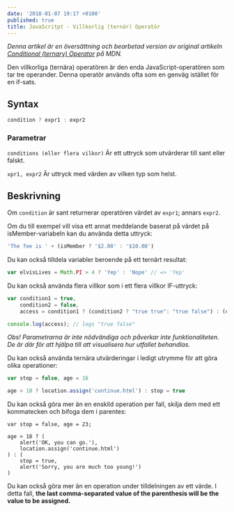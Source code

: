 ```yaml
---
date: '2018-01-07 19:17 +0100'
published: true
title: JavaScritpt - Villkorlig (ternär) Operatör
---
```

*Denna artikel är en översättning och bearbetad version av original artikeln [Conditional (ternary) Operator](https://developer.mozilla.org/en-US/docs/Web/JavaScript/Reference/Operators/Conditional_Operator) på MDN.*

Den villkorliga (ternära) operatören är den enda JavaScript-operatören som tar tre operander. Denna operatör används ofta som en genväg istället för en if-sats.

## Syntax

```js
condition ? expr1 : expr2 
```

### Parametrar

`conditions (eller flera vilkor)` Är ett uttryck som utvärderar till sant eller falskt.

`xpr1, expr2` Är uttryck med värden av vilken typ som helst.

## Beskrivning

Om `condition` är sant returnerar operatören värdet av `expr1`; annars `expr2`.

Om du till exempel vill visa ett annat meddelande baserat på värdet på isMember-variabeln kan du använda detta uttryck:

```js
'The fee is ' + (isMember ? '$2.00' : '$10.00')
```

Du kan också tilldela variabler beroende på ett ternärt resultat:

```js
var elvisLives = Math.PI > 4 ? 'Yep' : 'Nope' // => 'Yep'
```

Du kan också använda flera villkor som i ett flera villkor IF-uttryck:

```js
var condition1 = true,
    condition2 = false,
    access = condition1 ? (condition2 ? "true true": "true false") : (condition2 ? "false true" : "false false")

console.log(access); // logs "true false"
```

*Obs! Parametrarna är inte nödvändiga och påverkar inte funktionaliteten. De är där för att hjälpa till att visualisera hur utfallet behandlas.*

Du kan också använda ternära utvärderingar i ledigt utrymme för att göra olika operationer:

```js
var stop = false, age = 16

age > 18 ? location.assign('continue.html') : stop = true
```

Du kan också göra mer än en enskild operation per fall, skilja dem med ett kommatecken och bifoga dem i parentes:

```JS
var stop = false, age = 23;

age > 18 ? (
    alert('OK, you can go.'),
    location.assign('continue.html')
) : (
    stop = true,
    alert('Sorry, you are much too young!')
)
```

Du kan också göra mer än en operation under tilldelningen av ett värde. I detta fall, **the last comma-separated value of the parenthesis will be the value to be assigned.**

